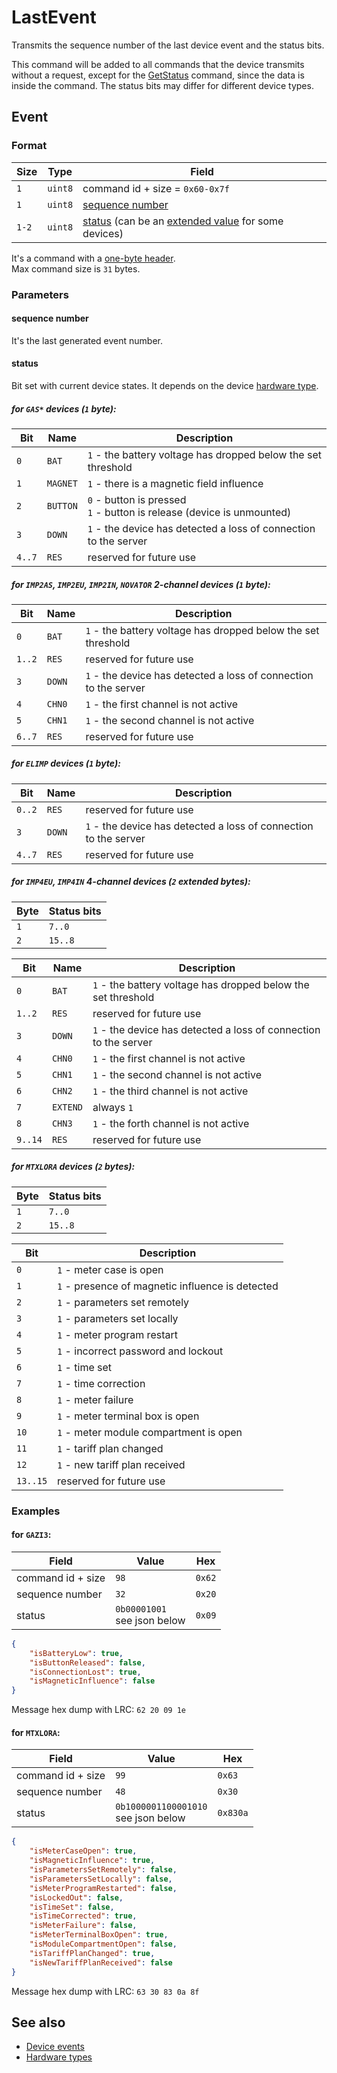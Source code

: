 # LastEvent

Transmits the sequence number of the last device event and the status bits.

This command will be added to all commands that the device transmits without a request,
except for the [GetStatus](../GetStatus.md) command, since the data is inside the command.
The status bits may differ for different device types.


## Event

### Format

| Size  | Type    | Field                                                                                          |
| ----- | ------- | ---------------------------------------------------------------------------------------------- |
| `1`   | `uint8` | command id + size = `0x60-0x7f`                                                                |
| `1`   | `uint8` | [sequence number](#sequence-number)                                                            |
| `1-2` | `uint8` | [status](#status) (can be an [extended value](../../types.md#extended-value) for some devices) |

It's a command with a [one-byte header](../../message.md#command-with-a-one-byte-header).<br/>
Max command size is `31` bytes.

### Parameters

#### sequence number

It's the last generated event number.

#### status

Bit set with current device states.
It depends on the device [hardware type](../../basics.md#hardware-types).

##### for `GAS*` devices (`1` byte):

| Bit    | Name     | Description                                                                 |
| ------ | -------- | --------------------------------------------------------------------------- |
| `0`    | `BAT`    | `1` - the battery voltage has dropped below the set threshold               |
| `1`    | `MAGNET` | `1` - there is a magnetic field influence                                   |
| `2`    | `BUTTON` | `0` - button is pressed <br/> `1` - button is release (device is unmounted) |
| `3`    | `DOWN`   | `1` - the device has detected a loss of connection to the server            |
| `4..7` | `RES`    | reserved for future use                                                     |

##### for `IMP2AS`, `IMP2EU`, `IMP2IN`, `NOVATOR` 2-channel devices (`1` byte):

| Bit    | Name   | Description                                                      |
| ------ | ------ | ---------------------------------------------------------------- |
| `0`    | `BAT`  | `1` - the battery voltage has dropped below the set threshold    |
| `1..2` | `RES`  | reserved for future use                                          |
| `3`    | `DOWN` | `1` - the device has detected a loss of connection to the server |
| `4`    | `CHN0` | `1` - the first channel is not active                            |
| `5`    | `CHN1` | `1` - the second channel is not active                           |
| `6..7` | `RES`  | reserved for future use                                          |

##### for `ELIMP` devices (`1` byte):

| Bit    | Name   | Description                                                      |
| ------ | ------ | ---------------------------------------------------------------- |
| `0..2` | `RES`  | reserved for future use                                          |
| `3`    | `DOWN` | `1` - the device has detected a loss of connection to the server |
| `4..7` | `RES`  | reserved for future use                                          |

##### for `IMP4EU`, `IMP4IN` 4-channel devices (`2` extended bytes):

| Byte | Status bits |
| ---- | ----------- |
| `1`  | `7..0`      |
| `2`  | `15..8`     |

| Bit     | Name     | Description                                                      |
| ------- | -------- | ---------------------------------------------------------------- |
| `0`     | `BAT`    | `1` - the battery voltage has dropped below the set threshold    |
| `1..2`  | `RES`    | reserved for future use                                          |
| `3`     | `DOWN`   | `1` - the device has detected a loss of connection to the server |
| `4`     | `CHN0`   | `1` - the first channel is not active                            |
| `5`     | `CHN1`   | `1` - the second channel is not active                           |
| `6`     | `CHN2`   | `1` - the third channel is not active                            |
| `7`     | `EXTEND` | always `1`                                                       |
| `8`     | `CHN3`   | `1` - the forth channel is not active                            |
| `9..14` | `RES`    | reserved for future use                                          |

##### for `MTXLORA` devices (`2` bytes):

| Byte | Status bits |
| ---- | ----------- |
| `1`  | `7..0`      |
| `2`  | `15..8`     |

| Bit      | Description                                      |
| -------- | ------------------------------------------------ |
| `0`      | `1` - meter case is open                         |
| `1`      | `1` - presence of magnetic influence is detected |
| `2`      | `1` - parameters set remotely                    |
| `3`      | `1` - parameters set locally                     |
| `4`      | `1` - meter program restart                      |
| `5`      | `1` - incorrect password and lockout             |
| `6`      | `1` - time set                                   |
| `7`      | `1` - time correction                            |
| `8`      | `1` - meter failure                              |
| `9`      | `1` - meter terminal box is open                 |
| `10`     | `1` - meter module compartment is open           |
| `11`     | `1` - tariff plan changed                        |
| `12`     | `1` - new tariff plan received                   |
| `13..15` | reserved for future use                          |

### Examples

#### for `GAZI3`:

| Field             | Value                             | Hex    |
| ----------------- | --------------------------------- | ------ |
| command id + size | `98`                              | `0x62` |
| sequence number   | `32`                              | `0x20` |
| status            | `0b00001001` <br/> see json below | `0x09` |

```json
{
    "isBatteryLow": true,
    "isButtonReleased": false,
    "isConnectionLost": true,
    "isMagneticInfluence": false
}
```

Message hex dump with LRC: `62 20 09 1e`

#### for `MTXLORA`:

| Field             | Value                                     | Hex      |
| ----------------- | ----------------------------------------- | -------- |
| command id + size | `99`                                      | `0x63`   |
| sequence number   | `48`                                      | `0x30`   |
| status            | `0b1000001100001010` <br/> see json below | `0x830a` |

```json
{
    "isMeterCaseOpen": true,
    "isMagneticInfluence": true,
    "isParametersSetRemotely": false,
    "isParametersSetLocally": false,
    "isMeterProgramRestarted": false,
    "isLockedOut": false,
    "isTimeSet": false,
    "isTimeCorrected": true,
    "isMeterFailure": false,
    "isMeterTerminalBoxOpen": true,
    "isModuleCompartmentOpen": false,
    "isTariffPlanChanged": true,
    "isNewTariffPlanReceived": false
}
```

Message hex dump with LRC: `63 30 83 0a 8f`


## See also

* [Device events](../../basics.md#device-events)
* [Hardware types](../../basics.md#hardware-types)
